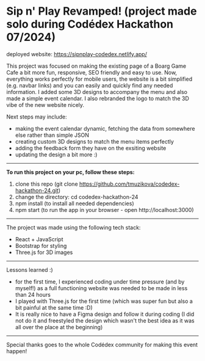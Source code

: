 # Sip n' Play Revamped! (project made solo during Codédex Hackathon 07/2024)

deployed website: https://sipnplay-codedex.netlify.app/

This project was focused on making the existing page of a Boarg Game Cafe a bit more fun, responsive, SEO friendly and easy to use. Now, everything works perfectly for mobile users, the website is a bit simplified (e.g. navbar links) and you can easily and quickly find any needed information. I added some 3D designs to accompany the menu and also made a simple event calendar. I also rebranded the logo to match the 3D vibe of the new website nicely.

 Next steps may include: 

 - making the event calendar dynamic, fetching the data from somewhere else rather than simple JSON
 - creating custom 3D designs to match the menu items perfectly
 - adding the feedback form they have on the exsiting website
 - updating the design a bit more :)

_______________________________________________________________________________________________

**To run this project on your pc, follow these steps:**

1) clone this repo (git clone https://github.com/tmuzikova/codedex-hackathon-24.git)
2) change the directory: cd codedex-hackathon-24
3) npm install (to install all needed dependencies)
4) npm start (to run the app in your browser - open http://localhost:3000)

_______________________________________________________________________________________________

The project was made using the following tech stack:
- React + JavaScript
- Bootstrap for styling
- Three.js for 3D images 

_______________________________________________________________________________________________
Lessons learned :) 
- for the first time, I experienced coding under time pressure (and by myself!) as a full functioning website was needed to be made in less than 24 hours
- I played with Three.js for the first time (which was super fun but also a bit painful at the same time :D)
- It is really nice to have a Figma design and follow it during coding (I did not do it and freestyled the design which wasn't the best idea as it was all over the place at the beginning)

_______________________________________________________________________________________________
Special thanks goes to the whole Codédex community for making this event happen! 

